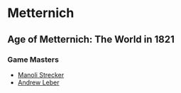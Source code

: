 # Metternich

## Age of Metternich: The World in 1821

### Game Masters

* [Manoli Strecker](manoli-strecker.md)
* [Andrew Leber](andrew-leber.md)